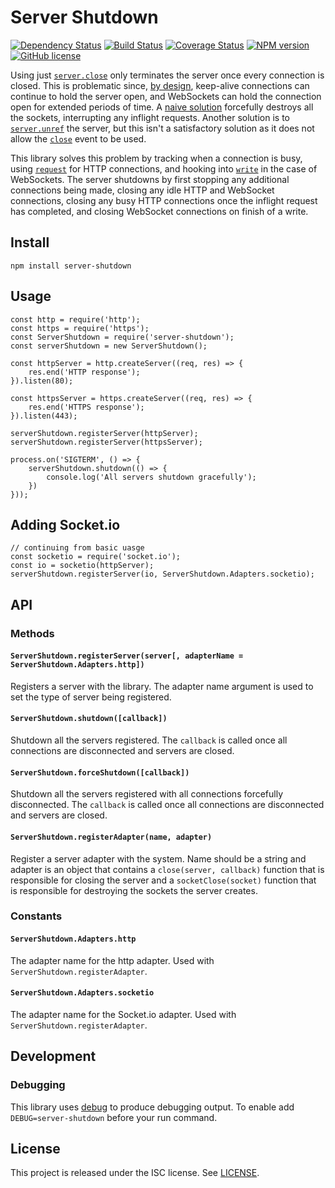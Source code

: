# Server Shutdown

[![Dependency Status](https://david-dm.org/MitMaro/node-server-shutdown.svg)](https://david-dm.org/MitMaro/node-server-shutdown)
[![Build Status](https://travis-ci.org/MitMaro/node-server-shutdown.svg?branch=master)](https://travis-ci.org/MitMaro/node-server-shutdown)
[![Coverage Status](https://coveralls.io/repos/github/MitMaro/node-server-shutdown/badge.svg?branch=master)](https://coveralls.io/github/MitMaro/node-server-shutdown?branch=master)
[![NPM version](https://img.shields.io/npm/v/server-shutdown.svg)](https://www.npmjs.com/package/server-shutdown)
[![GitHub license](https://img.shields.io/badge/license-ISC-blue.svg)](https://raw.githubusercontent.com/MitMaro/node-server-shutdown/master/LICENSE.md)

Using just [`server.close`][1] only terminates the server once every connection is closed. This is problematic since,
[by design][2], keep-alive connections can continue to hold the server open, and WebSockets can hold the connection open
for extended periods of time. A [naive solution][3] forcefully destroys all the sockets, interrupting any inflight requests.
Another solution is to [`server.unref`][4] the server, but this isn't a satisfactory solution as it does not allow the
[`close`][5] event to be used.

This library solves this problem by tracking when a connection is busy, using [`request`][6] for HTTP connections, and hooking
into [`write`][7] in the case of WebSockets. The server shutdowns by first stopping any additional connections being made,
closing any idle HTTP and WebSocket connections, closing any busy HTTP connections once the inflight request has completed, and
closing WebSocket connections on finish of a write. 

## Install

    npm install server-shutdown

## Usage

    const http = require('http');
    const https = require('https');
    const ServerShutdown = require('server-shutdown');
    const serverShutdown = new ServerShutdown();

    const httpServer = http.createServer((req, res) => {
        res.end('HTTP response');
    }).listen(80);

    const httpsServer = https.createServer((req, res) => {
        res.end('HTTPS response');
    }).listen(443);

    serverShutdown.registerServer(httpServer);
    serverShutdown.registerServer(httpsServer);

    process.on('SIGTERM', () => {
        serverShutdown.shutdown(() => {
            console.log('All servers shutdown gracefully');
        })
    }));

## Adding Socket.io

    // continuing from basic uasge
    const socketio = require('socket.io');
    const io = socketio(httpServer);
    serverShutdown.registerServer(io, ServerShutdown.Adapters.socketio);

## API

### Methods

#### `ServerShutdown.registerServer(server[, adapterName = ServerShutdown.Adapters.http])`

Registers a server with the library. The adapter name argument is used to set the type of server being registered.

#### `ServerShutdown.shutdown([callback])`

Shutdown all the servers registered. The `callback` is called once all connections are disconnected and servers
are closed.

#### `ServerShutdown.forceShutdown([callback])`

Shutdown all the servers registered with all connections forcefully disconnected. The `callback` is called once
all connections are disconnected and servers are closed.

#### `ServerShutdown.registerAdapter(name, adapter)`

Register a server adapter with the system. Name should be a string and adapter is an object that contains a
`close(server, callback)` function that is responsible for closing the server and a `socketClose(socket)`
function that is responsible for destroying the sockets the server creates.

### Constants

#### `ServerShutdown.Adapters.http`

The adapter name for the http adapter. Used with `ServerShutdown.registerAdapter`.

#### `ServerShutdown.Adapters.socketio`

The adapter name for the Socket.io adapter. Used with `ServerShutdown.registerAdapter`.

## Development

### Debugging

This library uses [debug][8] to produce debugging output. To enable add `DEBUG=server-shutdown` before
your run command.

## License

This project is released under the ISC license. See [LICENSE](LICENSE.md).


[1]: https://nodejs.org/api/http.html#http_server_close_callback
[2]: https://github.com/nodejs/node/issues/2642
[3]: https://github.com/isaacs/server-destroy
[4]: https://nodejs.org/api/net.html#net_server_unref
[5]: https://nodejs.org/api/http.html#http_event_close
[6]: https://nodejs.org/api/http.html#http_event_request
[7]: https://nodejs.org/api/http.html#http_response_write_chunk_encoding_callback
[8]: https://github.com/visionmedia/debug
